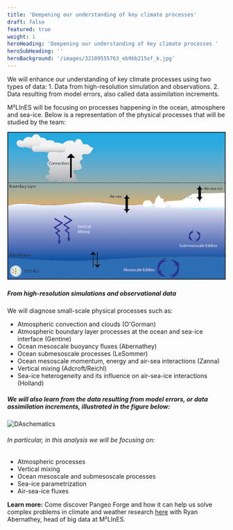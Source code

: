 ```yaml
---
title: 'Deepening our understanding of key climate processes'
draft: false
featured: true
weight: 1
heroHeading: 'Deepening our understanding of key climate processes '
heroSubHeading: ''
heroBackground: '/images/32109555763_eb9bb215ef_k.jpg'
---
```


We will enhance our understanding of key climate processes using two types of data: 1. Data from high-resolution simulation and observations. 2. Data resulting from model errors, also called data assimilation increments.    
 
 M²LInES will be focusing on processes happening in the ocean, atmosphere and sea-ice. Below is a representation of the physical processes that will be studied by the team:

![title](research-images/physical-processes-simple.png)

##### From high-resolution simulations and observational data
We will diagnose small-scale physical processes such as:


* Atmospheric convection and clouds (O'Gorman)
* Atmospheric boundary layer processes at the ocean and sea-ice interface (Gentine)
* Ocean mesoscale buoyancy fluxes (Abernathey)
* Ocean submesoscale processes (LeSommer)
* Ocean mesoscale momentum, energy and air-sea interactions (Zanna)
* Vertical mixing (Adcroft/Reichl)
* Sea-ice heterogeneity and its influence on air-sea-ice interactions (Holland)

##### We will also learn from the data resulting from model errors, or data assimilation increments, illustrated in the figure below:  

![DAschematics](/images/research/DAillustration-logo-small.png)

###### In particular, in this analysis we will be focusing on:

* Atmospheric processes
* Vertical mixing
* Ocean mesoscale and submesoscale processes
* Sea-ice parametrization
* Air-sea-ice fluxes 

**Learn more:**
Come discover Pangeo Forge and how it can help us solve complex problems in climate and weather research [here](https://vimeo.com/510830389) with Ryan Abernathey, head of big data at M²LInES. 
